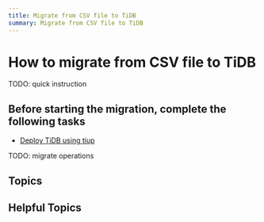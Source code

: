 ```yaml
---
title: Migrate from CSV file to TiDB
summary: Migrate from CSV file to TiDB
---
```

# How to migrate from CSV file to TiDB

TODO: quick instruction

## Before starting the migration, complete the following tasks

- [Deploy TiDB using tiup](/data-migration/todo.md)

TODO: migrate operations

## Topics

## Helpful Topics  
